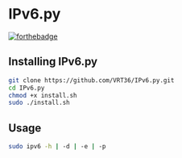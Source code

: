 # IPv6.py
[![forthebadge](https://forthebadge.com/images/badges/made-with-python.svg)](https://forthebadge.com)
## Installing IPv6.py
```bash
git clone https://github.com/VRT36/IPv6.py.git
cd IPv6.py
chmod +x install.sh
sudo ./install.sh
```
## Usage
```bash
sudo ipv6 -h | -d | -e | -p
```
